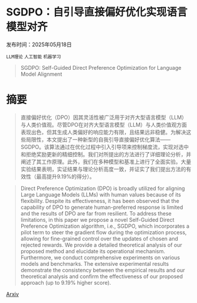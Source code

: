 # SGDPO：自引导直接偏好优化实现语言模型对齐

发布时间：2025年05月18日

`LLM理论` `人工智能` `机器学习`

> SGDPO: Self-Guided Direct Preference Optimization for Language Model Alignment

# 摘要

> 直接偏好优化（DPO）因其灵活性被广泛用于对齐大型语言模型（LLM）与人类价值观。尽管DPO在对齐大型语言模型（LLM）与人类价值观方面表现出色，但其生成人类偏好的响应能力有限，且结果远非稳健。为解决这些局限性，本文提出了一种新型的自我引导直接偏好优化算法——SGDPO。该算法通过在优化过程中引入引导项来控制梯度流，实现对选中和拒绝奖励更新的精细控制。我们对所提出的方法进行了详细理论分析，并阐述了其工作原理。此外，我们在多种模型和基准上进行了全面实验。大量实验结果表明，实证结果与理论分析高度一致，并证实了我们提出方法的有效性（最高提升9.19%的得分）。

> Direct Preference Optimization (DPO) is broadly utilized for aligning Large Language Models (LLMs) with human values because of its flexibility. Despite its effectiveness, it has been observed that the capability of DPO to generate human-preferred response is limited and the results of DPO are far from resilient. To address these limitations, in this paper we propose a novel Self-Guided Direct Preference Optimization algorithm, i.e., SGDPO, which incorporates a pilot term to steer the gradient flow during the optimization process, allowing for fine-grained control over the updates of chosen and rejected rewards. We provide a detailed theoretical analysis of our proposed method and elucidate its operational mechanism. Furthermore, we conduct comprehensive experiments on various models and benchmarks. The extensive experimental results demonstrate the consistency between the empirical results and our theoretical analysis and confirm the effectiveness of our proposed approach (up to 9.19% higher score).

[Arxiv](https://arxiv.org/abs/2505.12435)